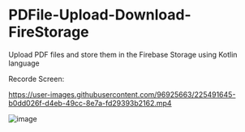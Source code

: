 # PDFile-Upload-Download-FireStorage
Upload PDF files and store them in the Firebase Storage using Kotlin language

Recorde Screen:

https://user-images.githubusercontent.com/96925663/225491645-b0dd026f-d4eb-49cc-8e7a-fd29393b2162.mp4

![image](https://user-images.githubusercontent.com/96925663/225491868-1bb87f8e-11d2-4ba4-9b14-77ffd53d4937.png)


